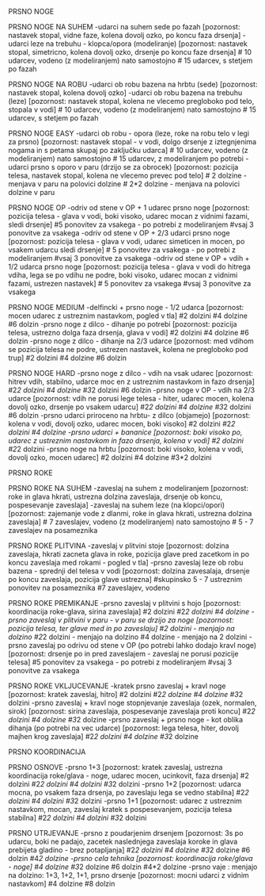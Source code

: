 PRSNO NOGE

PRSNO NOGE NA SUHEM
-udarci na suhem sede po fazah [pozornost: nastavek stopal, vidne faze, kolena dovolj ozko, po koncu faza drsenja]
-udarci leze na trebuhu - klopca/opora (modeliranje) [pozornost: nastavek stopal, simetricno, kolena dovolj ozko, drsenje po koncu faze drsenja] 
	# 10 udarcev, vodeno (z modeliranjem) nato samostojno
	# 15 udarcev, s stetjem po fazah

PRSNO NOGE NA ROBU
-udarci ob robu bazena na hrbtu (sede) [pozornost: nastavek stopal, kolena dovolj ozko]
-udarci ob robu bazena na trebuhu (leze) [pozornost: nastavek stopal, kolena ne vlecemo pregloboko pod telo, stopala v vodi]
	# 10 udarcev, vodeno (z modeliranjem) nato samostojno
	# 15 udarcev, s stetjem po fazah

PRSNO NOGE EASY
-udarci ob robu - opora (leze, roke na robu telo v legi za prsno) [pozornost: nastavek stopal - v vodi, dolgo drsenje z iztegnjenima nogama in s petama skupaj po zaključku udarca]
	# 10 udarcev, vodeno (z modeliranjem) nato samostojno
	# 15 udarcev, z modeliranjem po potrebi
-udarci prsno s oporo v paru (drzijo se za obrocek) [pozornost: pozicija telesa, nastavek stopal, kolena ne vlecemo prevec pod telo]
	# 2 dolzine - menjava v paru na polovici dolzine
	# 2*2 dolzine - menjava na polovici dolzine v paru

PRSNO NOGE OP
-odriv od stene v OP + 1 udarec prsno noge [pozornost: pozicija telesa - glava v vodi, boki visoko, udarec mocan z vidnimi fazami, sledi drsenje]
	#5 ponovitev za vsakega - po potrebi z modeliranjem
	#vsaj 3 ponovitve za vsakega
-odriv od stene v OP + 2/3 udarci prsno noge [pozornost: pozicija telesa - glava v vodi, udarec simeticen in mocen,  po vsakem udarcu sledi drsenje]
	# 5 ponovitev za vsakega - po potrebi z modeliranjem
	#vsaj 3 ponovitve za vsakega
-odriv od stene v OP + vdih + 1/2 udarca prsno noge [pozornost: pozicija telesa - glava v vodi do hitrega vdiha, lega se po vdihu ne podre, boki visoko, udarec mocan z vidnimi fazami, ustrezen nastavek]
	# 5 ponovitev za vsakega
	#vsaj 3 ponovitve za vsakega

PRSNO NOGE MEDIUM
-delfincki + prsno noge - 1/2 udarca [pozornost: mocen udarec z ustreznim nastavkom, pogled v tla]
	#2 dolzini
	#4 dolzine
	#6 dolzin
-prsno noge z dilco - dihanje po potrebi [pozornost: pozicija telesa, ustrezno dolga faza drsenja, glava v vodi]
	#2 dolzini
	#4 dolzine
	#6 dolzin
-prsno noge z dilco - dihanje na 2/3 udarce [pozornost: med vdihom se pozicija telesa ne podre, ustrezen nastavek, kolena ne pregloboko pod trup] 
	#2 dolzini
	#4 dolzine
	#6 dolzin

PRSNO NOGE HARD
-prsno noge z dilco - vdih na vsak udarec [pozornost: hitrev vdih, stabilno, udarce moc en z ustreznim nastavkom in fazo drsenja]
	#2*2 dolzini
	#4 dolzine
	#3*2 dolzini
	#6 dolzin
-prsno noge v OP - vdih na 2/3 udarce [pozornost: vdih ne porusi lege telesa - hiter, udarec mocen, kolena dovolj ozko, drsenje po vsakem udarcu]
	#2*2 dolzini
	#4 dolzine
	#3*2 dolzini
	#6 dolzin
-prsno udarci priroceno na hrbtu- z dilco (objamejo) [pozornost: kolena v vodi, dovolj ozko, udarec mocen, boki visoko]
	#2 dolzini
	#2*2 dolzini
	#4 dolzine
-prsno udarci + bananice [pozornost: boki visoko po, udarec z ustreznim nastavkom in fazo drsenja, kolena v vodi]
	#2 dolzini
	#2*2 dolzini
-prsno noge na hrbtu [pozornost: boki visoko, kolena v vodi, dovolj ozko, mocen udarec]
	#2 dolzini
	#4 dolzine
	#3*2 dolzini


PRSNO ROKE

PRSNO ROKE NA SUHEM
-zaveslaj na suhem z modeliranjem [pozornost: roke in glava hkrati, ustrezna dolzina zaveslaja, drsenje ob koncu, pospesevanje zaveslaja]
-zaveslaj na suhem leze (na klopci/opori) [pozornost: zajemanje vode z dlanmi, roke in glava hkrati, ustrezna dolzina zaveslaja]
	# 7 zaveslajev, vodeno (z modeliranjem) nato samostojno
	# 5 - 7 zaveslajev na posameznika

PRSNO ROKE PLITVINA
-zaveslaj v plitvini stoje [pozornost: dolzina zaveslaja, hkrati zacneta glava in roke, pozicija glave pred zacetkom in po koncu zaveslaja med rokami - pogled v tla]
-prsno zaveslaj leze ob robu bazena - sprednji del telesa v vodi [pozornost: dolzina zavesalaja, drsenje po koncu zaveslaja, pozicija glave ustrezna]
	#skupinsko 5 - 7 ustreznim ponovitev na posameznika
	#7 zaveslajev, vodeno

PRSNO ROKE PREMIKANJE
-prsno zaveslaj v plitvini s hojo [pozornost: koordinacija roke-glava, sirina zaveslaja]
	#2 dolzini
	#2*2 dolzini
	#4 dolzine
-prsno zaveslaj v plitvini v paru - v paru se drzijo za noge [pozornost: pozicija telesa, ter glave med in po zaveslaju]
	#2 dolzini - menjajo na dolzino
	#2*2 dolzini - menjajo na dolzino
	#4 dolzine - menjajo na 2 dolzini
-prsno zaveslaj po odrivu od stene v OP (po potrebi lahko dodajo kravl noge) [pozornost: drsenje po in pred zaveslajem - zaveslaj ne porusi pozicije telesa]
	#5 ponovitev za vsakega - po potrebi z modeliranjem
	#vsaj 3 ponovitve za vsakega

PRSNO ROKE VKLJUCEVANJE
-kratek prsno zaveslaj + kravl noge [pozornost: kratek zaveslaj, hitro]
	#2 dolzini
	#2*2 dolzine
	#4 dolzine
	#3*2 dolzini
-prsno zaveslaj + kravl noge stopnjevanje zaveslaja (ozek, normalen, sirok) [pozornost: sirina zaveslaja, pospesevanje zaveslaja proti koncu]
	#2*2 dolzini
	#4 dolzine
	#3*2 dolzine
-prsno zaveslaj + prsno noge - kot oblika dihanja (po potrebi na vec udarce) [pozornost: lega telesa, hiter, dovolj majhen krog zaveslaja]
	#2*2 dolzini
	#4 dolzine
	#3*2 dolzine


PRSNO KOORDINACIJA

PRSNO OSNOVE
-prsno 1+3 [pozornost: kratek zaveslaj, ustrezna koordinacija roke/glava - noge, udarec mocen, ucinkovit, faza drsenja]
	#2 dolzini
	#2*2 dolzini
	#4 dolzini
	#3*2 dolzini
-prsno 1+2 [pozornost: udarca mocna, po vsakem faza drsenja, po zaveslaju lega se vedno stabilna]
	#2*2 dolzini
	#4 dolzini
	#3*2 dolzini
-prsno 1+1 [pozornost: udarec z ustreznim nastavkom, mocan, zaveslaj kratek s pospesevanjem, pozicija telesa stabilna]
	#2*2 dolzini
	#4 dolzini
	#3*2 dolzini

PRSNO UTRJEVANJE
-prsno z poudarjenim drsenjem [pozornost: 3s po udarcu, boki ne padajo, zacetek naslednjega zaveslaja koroke in glava prebijeta gladino - brez potapljanja]
    #2*2 dolzini
	#4 dolzine
	#3*2 dolzine
	#6 dolzin
	#4*2 dolzine
-prsno cela tehnika [pozornost: koordinacija roke/glava - noge]
	#4 dolzine
	#3*2 dolzine
	#6 dolzin
	#4*2 dolzine
-prsno vaje : menjajo na dolzino: 1+3, 1+2, 1+1, prsno drsenje [pozornost: mocni udarci z vidnim nastavkom]
	#4 dolzine
	#8 dolzin